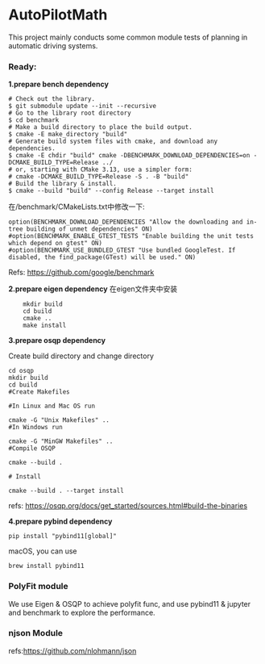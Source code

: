 # **AutoPilotMath**
This project mainly conducts some common module tests of planning in automatic driving systems.

### Ready:
**1.prepare bench dependency**

```shell
# Check out the library.
$ git submodule update --init --recursive
# Go to the library root directory
$ cd benchmark
# Make a build directory to place the build output.
$ cmake -E make_directory "build"
# Generate build system files with cmake, and download any dependencies.
$ cmake -E chdir "build" cmake -DBENCHMARK_DOWNLOAD_DEPENDENCIES=on -DCMAKE_BUILD_TYPE=Release ../
# or, starting with CMake 3.13, use a simpler form:
# cmake -DCMAKE_BUILD_TYPE=Release -S . -B "build"
# Build the library & install.
$ cmake --build "build" --config Release --target install
```
在/benchmark/CMakeLists.txt中修改一下:

    option(BENCHMARK_DOWNLOAD_DEPENDENCIES "Allow the downloading and in-tree building of unmet dependencies" ON)
    #option(BENCHMARK_ENABLE_GTEST_TESTS "Enable building the unit tests which depend on gtest" ON)
    #option(BENCHMARK_USE_BUNDLED_GTEST "Use bundled GoogleTest. If disabled, the find_package(GTest) will be used." ON)

Refs: https://github.com/google/benchmark

**2.prepare eigen dependency**
    在eigen文件夹中安装

```shell
    mkdir build
    cd build 
    cmake ..
    make install
```

**3.prepare osqp dependency**

Create build directory and change directory
```shell
cd osqp
mkdir build
cd build
#Create Makefiles

#In Linux and Mac OS run

cmake -G "Unix Makefiles" ..
#In Windows run

cmake -G "MinGW Makefiles" ..
#Compile OSQP

cmake --build .

# Install 

cmake --build . --target install
```

refs: https://osqp.org/docs/get_started/sources.html#build-the-binaries


**4.prepare pybind dependency**

```shell
pip install "pybind11[global]"
```
macOS, you can use
```
brew install pybind11
```

### PolyFit module
We use Eigen & OSQP to achieve polyfit func, and use pybind11 & jupyter and benchmark to explore the performance.
### njson Module
refs:https://github.com/nlohmann/json
